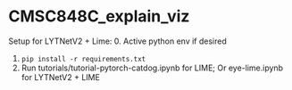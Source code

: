 # CMSC848C_explain_viz

Setup for LYTNetV2 + Lime:
0. Active python env if desired
1. ``pip install -r requirements.txt``
2. Run tutorials/tutorial-pytorch-catdog.ipynb for LIME;
        Or eye-lime.ipynb for LYTNetV2 + LIME
